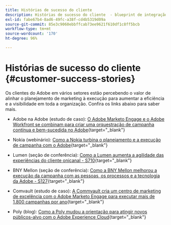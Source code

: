 ```yaml
---
title: Histórias de sucesso do cliente
description: Histórias de sucesso do cliente  - blueprint de integração do Marketo Engage e Workfront
exl-id: fabe67b4-8ad6-49fc-a38f-cd4b5319d09a
source-git-commit: 85e3c9060ebbffcab73ee9621f610df1c8ff5bcb
workflow-type: tm+mt
source-wordcount: '170'
ht-degree: 96%

---
```


# Histórias de sucesso do cliente {#customer-success-stories}

Os clientes do Adobe em vários setores estão percebendo o valor de alinhar o planejamento de marketing à execução para aumentar a eficiência e a visibilidade em toda a organização. Confira os links abaixo para saber mais.

* Adobe na Adobe (estudo de caso): [O Adobe Marketo Engage e o Adobe Workfront se combinam para criar uma orquestração de campanha contínua e bem-sucedida no Adobe](https://business.adobe.com/customer-success-stories/adobe-campaign-orchestration-case-study){target="_blank"}

* Nokia (webinário): [Como a Nokia turbina o planejamento e a execução de campanha com o Adobe](https://engage.adobe.com/MarWF22Q4WBR-Registration.html){target="_blank"}

* Lumen (seção de conferência): [Como a Lumen aumenta a agilidade das experiências do cliente onicanal - S710](https://business.adobe.com/summit/2022/sessions/how-lumen-drives-agility-for-omnichannel-customer-s710.html){target="_blank"}

* BNY Mellon (seção de conferência): [Como a BNY Mellon melhorou a execução da campanha com as pessoas, os processos e a tecnologia da Adobe - S127](https://business.adobe.com/events/experience-makers-live/2022/sessions/how-bny-mellon-improved-campaign-execution-with-pe-s127.html){target="_blank"}

* Comvault (estudo de caso): [A Commvault cria um centro de marketing de excelência com o Adobe Marketo Engage para executar mais de 1.800 campanhas por ano](https://business.adobe.com/customer-success-stories/commvault-case-study){target="_blank"}

* Poly (blog): [Como a Poly mudou a orientação para atingir novos públicos-alvo com o Adobe Experience Cloud](https://business.adobe.com/blog/basics/how-poly-shifted-gears-reach-new-audiences-adobe-experience-cloud){target="_blank"}
